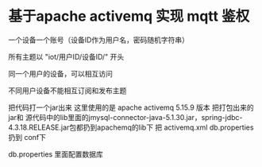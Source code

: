 # 基于apache activemq 实现 mqtt 鉴权

一个设备一个账号（设备ID作为用户名，密码随机字符串）

所有主题以 "iot/用户ID/设备ID/" 开头

同一个用户的设备，可以相互访问

不同用户设备不能相互订阅和发布主题


把代码打一个jar出来
这里使用的是 apache activemq 5.15.9 版本
把打包出来的jar和 源代码中的lib里面的jmysql-connector-java-5.1.30.jar，spring-jdbc-4.3.18.RELEASE.jar包都扔到apachemq的lib下
把 activemq.xml db.properties 扔到 conf下

db.properties 里面配置数据库
